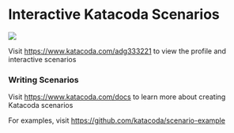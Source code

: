 # Interactive Katacoda Scenarios

[![](http://shields.katacoda.com/katacoda/adg333221/count.svg)](https://www.katacoda.com/adg333221 "Get your profile on Katacoda.com")

Visit https://www.katacoda.com/adg333221 to view the profile and interactive scenarios

### Writing Scenarios
Visit https://www.katacoda.com/docs to learn more about creating Katacoda scenarios

For examples, visit https://github.com/katacoda/scenario-example

